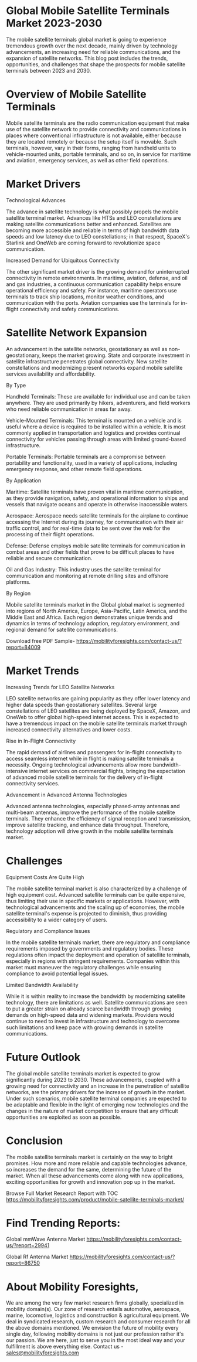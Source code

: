 # Global Mobile Satellite Terminals Market 2023-2030

The mobile satellite terminals global market is going to experience tremendous growth over the next decade, mainly driven by technology advancements, an increasing need for reliable communications, and the expansion of satellite networks. This blog post includes the trends, opportunities, and challenges that shape the prospects for mobile satellite terminals between 2023 and 2030.

# Overview of Mobile Satellite Terminals

Mobile satellite terminals are the radio communication equipment that make use of the satellite network to provide connectivity and communications in places where conventional infrastructure is not available, either because they are located remotely or because the setup itself is movable. Such terminals, however, vary in their forms, ranging from handheld units to vehicle-mounted units, portable terminals, and so on, in service for maritime and aviation, emergency services, as well as other field operations.

# Market Drivers

Technological Advances

The advance in satellite technology is what possibly propels the mobile satellite terminal market. Advances like HTSs and LEO constellations are making satellite communications better and enhanced. Satellites are becoming more accessible and reliable in terms of high bandwidth data speeds and low latency due to LEO constellations; in that respect, SpaceX's Starlink and OneWeb are coming forward to revolutionize space communication.

Increased Demand for Ubiquitous Connectivity

The other significant market driver is the growing demand for uninterrupted connectivity in remote environments. In maritime, aviation, defense, and oil and gas industries, a continuous communication capability helps ensure operational efficiency and safety. For instance, maritime operators use terminals to track ship locations, monitor weather conditions, and communication with the ports. Aviation companies use the terminals for in-flight connectivity and safety communications.

# Satellite Network Expansion

An advancement in the satellite networks, geostationary as well as non-geostationary, keeps the market growing. State and corporate investment in satellite infrastructure penetrates global connectivity. New satellite constellations and modernizing present networks expand mobile satellite services availability and affordability.

By Type

Handheld Terminals: These are available for individual use and can be taken anywhere. They are used primarily by hikers, adventurers, and field workers who need reliable communication in areas far away.

Vehicle-Mounted Terminals: This terminal is mounted on a vehicle and is useful where a device is required to be installed within a vehicle. It is most commonly applied in transportation and logistics and provides continual connectivity for vehicles passing through areas with limited ground-based infrastructure.

Portable Terminals: Portable terminals are a compromise between portability and functionality, used in a variety of applications, including emergency response, and other remote field operations.

By Application

Maritime: Satellite terminals have proven vital in maritime communication, as they provide navigation, safety, and operational information to ships and vessels that navigate oceans and operate in otherwise inaccessible waters.

Aerospace: Aerospace needs satellite terminals for the airplane to continue accessing the Internet during its journey, for communication with their air traffic control, and for real-time data to be sent over the web for the processing of their flight operations.

Defense: Defense employs mobile satellite terminals for communication in combat areas and other fields that prove to be difficult places to have reliable and secure communication.

Oil and Gas Industry: This industry uses the satellite terminal for communication and monitoring at remote drilling sites and offshore platforms.

By Region

Mobile satellite terminals market in the Global global market is segmented into regions of North America, Europe, Asia-Pacific, Latin America, and the Middle East and Africa. Each region demonstrates unique trends and dynamics in terms of technology adoption, regulatory environment, and regional demand for satellite communications.

Download free PDF Sample- https://mobilityforesights.com/contact-us/?report=84009

# Market Trends

Increasing Trends for LEO Satellite Networks

LEO satellite networks are gaining popularity as they offer lower latency and higher data speeds than geostationary satellites. Several large constellations of LEO satellites are being deployed by SpaceX, Amazon, and OneWeb to offer global high-speed internet access. This is expected to have a tremendous impact on the mobile satellite terminals market through increased connectivity alternatives and lower costs.

Rise in In-Flight Connectivity

The rapid demand of airlines and passengers for in-flight connectivity to access seamless internet while in flight is making satellite terminals a necessity. Ongoing technological advancements allow more bandwidth-intensive internet services on commercial flights, bringing the expectation of advanced mobile satellite terminals for the delivery of in-flight connectivity services.

Advancement in Advanced Antenna Technologies

Advanced antenna technologies, especially phased-array antennas and multi-beam antennas, improve the performance of the mobile satellite terminals. They enhance the efficiency of signal reception and transmission, improve satellite tracking, and enhance data throughput. Therefore, technology adoption will drive growth in the mobile satellite terminals market.

# Challenges

Equipment Costs Are Quite High

The mobile satellite terminal market is also characterized by a challenge of high equipment cost. Advanced satellite terminals can be quite expensive, thus limiting their use in specific markets or applications. However, with technological advancements and the scaling up of economies, the mobile satellite terminal's expense is projected to diminish, thus providing accessibility to a wider category of users.

Regulatory and Compliance Issues

In the mobile satellite terminals market, there are regulatory and compliance requirements imposed by governments and regulatory bodies. These regulations often impact the deployment and operation of satellite terminals, especially in regions with stringent requirements. Companies within this market must maneuver the regulatory challenges while ensuring compliance to avoid potential legal issues.

Limited Bandwidth Availability

While it is within reality to increase the bandwidth by modernizing satellite technology, there are limitations as well. Satellite communications are seen to put a greater strain on already scarce bandwidth through growing demands on high-speed data and widening markets. Providers would continue to need to invest in infrastructure and technology to overcome such limitations and keep pace with growing demands in satellite communications.

# Future Outlook

The global mobile satellite terminals market is expected to grow significantly during 2023 to 2030. These advancements, coupled with a growing need for connectivity and an increase in the penetration of satellite networks, are the primary drivers for the increase of growth in the market. Under such scenarios, mobile satellite terminal companies are expected to be adaptable and flexible in the light of emerging new technologies and the changes in the nature of market competition to ensure that any difficult opportunities are exploited as soon as possible.

# Conclusion

The mobile satellite terminals market is certainly on the way to bright promises. How more and more reliable and capable technologies advance, so increases the demand for the same, determining the future of the market. When all these advancements come along with new applications, exciting opportunities for growth and innovation pop up in the market.

Browse Full Market Research Report with TOC https://mobilityforesights.com/product/mobile-satellite-terminals-market/


# Find Trending Reports:

Global mmWave Antenna Market https://mobilityforesights.com/contact-us/?report=29941

Global Rf Antenna Market https://mobilityforesights.com/contact-us/?report=86750


# About Mobility Foresights,
We are among the very few market research firms globally, specialized in mobility domain(s). Our zone of research entails automotive, aerospace, marine, locomotive, logistics and construction & agricultural equipment. We deal in syndicated research, custom research and consumer research for all the above domains mentioned.
We envision the future of mobility every single day, following mobility domains is not just our profession rather it's our passion. We are here, just to serve you in the most ideal way and your fulfillment is above everything else. Contact us -  sales@mobilityforesights.com
